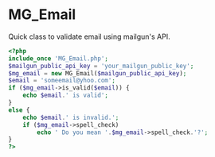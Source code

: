 # MG_Email

Quick class to validate email using mailgun's API.

```php
<?php
include_once 'MG_Email.php';
$mailgun_public_api_key = 'your_mailgun_public_key';
$mg_email = new MG_Email($mailgun_public_api_key);
$email = 'someemail@yhoo.com';
if ($mg_email->is_valid($email)) {
    echo $email.' is valid';
}
else {
    echo $email.' is invalid.';
    if ($mg_email->spell_check)
        echo ' Do you mean '.$mg_email->spell_check.'?';
}
?>
```
